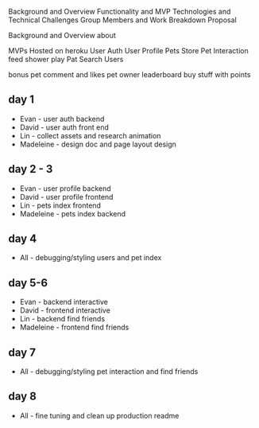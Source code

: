 Background and Overview
Functionality and MVP
Technologies and Technical Challenges
Group Members and Work Breakdown
Proposal

Background and Overview
about

MVPs
Hosted on heroku
User Auth
User Profile
Pets Store
Pet Interaction
  feed
  shower
  play
  Pat
Search Users

bonus
  pet comment and likes
  pet owner leaderboard
  buy stuff with points

## day 1
* Evan - user auth backend
* David - user auth front end 
* Lin - collect assets and research animation
* Madeleine - design doc and page layout design

## day 2 - 3
* Evan - user profile backend
* David - user profile frontend
* Lin - pets index frontend
* Madeleine - pets index backend

## day 4
* All - debugging/styling users and pet index 

## day 5-6
* Evan - backend interactive
* David - frontend interactive
* Lin -  backend find friends
* Madeleine - frontend find friends

## day 7
* All - debugging/styling pet interaction and find friends

## day 8
* All - fine tuning and clean up production readme



